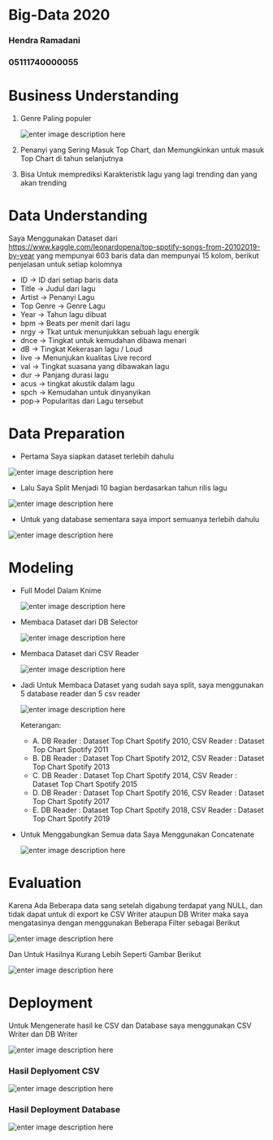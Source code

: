 # Big-Data 2020
### Hendra Ramadani
### 05111740000055

# Business Understanding
 1. Genre Paling populer 
    
    ![enter image description here](https://github.com/hendraramadani/Big-Data/blob/master/Tugas%201/Dokumentasi/Genre_segmen.PNG)
    
 2. Penanyi yang Sering Masuk Top Chart, dan Memungkinkan untuk masuk Top Chart di tahun selanjutnya
 3. Bisa Untuk memprediksi Karakteristik lagu yang lagi trending dan yang akan trending
# Data Understanding
  Saya Menggunakan Dataset dari https://www.kaggle.com/leonardopena/top-spotify-songs-from-20102019-by-year yang mempunyai 603 baris data dan mempunyai 15 kolom, berikut penjelasan untuk setiap kolomnya
  - ID -> ID dari setiap baris data
  - Title -> Judul dari lagu
  - Artist -> Penanyi Lagu
  - Top Genre -> Genre Lagu
  - Year -> Tahun lagu dibuat
  - bpm -> Beats per menit dari lagu 
  - nrgy -> Tkat untuk menunjukkan sebuah lagu energik
  - dnce -> Tingkat untuk kemudahan dibawa menari
  - dB -> Tingkat Kekerasan lagu / Loud
  - live -> Menunjukan kualitas Live record
  - val -> Tingkat suasana yang dibawakan lagu
  - dur -> Panjang durasi lagu
  - acus -> tingkat akustik dalam lagu
  - spch -> Kemudahan untuk dinyanyikan
  - pop-> Popularitas dari Lagu tersebut
# Data Preparation
  * Pertama Saya siapkan dataset terlebih dahulu
  
  ![enter image description here](https://github.com/hendraramadani/Big-Data/blob/master/Tugas%201/Dokumentasi/Dataset%20full.PNG)
  
  * Lalu Saya Split Menjadi 10 bagian berdasarkan tahun rilis lagu
  
  ![enter image description here](https://github.com/hendraramadani/Big-Data/blob/master/Tugas%201/Dokumentasi/Dataset%20Split.PNG)
  
  * Untuk yang database sementara saya import semuanya terlebih dahulu
  
  ![enter image description here](https://github.com/hendraramadani/Big-Data/blob/master/Tugas%201/Dokumentasi/DB%20import.PNG)
  
# Modeling
  * Full Model Dalam Knime
    
     ![enter image description here](https://github.com/hendraramadani/Big-Data/blob/master/Tugas%201/Dokumentasi/FULL%20MODEL.PNG)
     
  * Membaca Dataset dari DB Selector
    
    ![enter image description here](https://github.com/hendraramadani/Big-Data/blob/master/Tugas%201/Dokumentasi/DB%20Selector.PNG)
    
  * Membaca Dataset dari CSV Reader
  
    ![enter image description here](https://github.com/hendraramadani/Big-Data/blob/master/Tugas%201/Dokumentasi/csv%20reader.PNG)
     
  * Jadi Untuk Membaca Dataset yang sudah saya split, saya menggunakan 5 database reader dan 5 csv reader
  
    ![enter image description here](https://github.com/hendraramadani/Big-Data/blob/master/Tugas%201/Dokumentasi/CSV_DB_FULL.png)
    
    Keterangan:
    * A. DB Reader : Dataset Top Chart Spotify 2010, CSV Reader : Dataset Top Chart Spotify 2011
    * B. DB Reader : Dataset Top Chart Spotify 2012, CSV Reader : Dataset Top Chart Spotify 2013
    * C. DB Reader : Dataset Top Chart Spotify 2014, CSV Reader : Dataset Top Chart Spotify 2015
    * D. DB Reader : Dataset Top Chart Spotify 2016, CSV Reader : Dataset Top Chart Spotify 2017
    * E. DB Reader : Dataset Top Chart Spotify 2018, CSV Reader : Dataset Top Chart Spotify 2019
       
  * Untuk Menggabungkan Semua data Saya Menggunakan Concatenate
  
    ![enter image description here](https://github.com/hendraramadani/Big-Data/blob/master/Tugas%201/Dokumentasi/concatenate.PNG)
  
# Evaluation
  Karena Ada Beberapa data sang setelah digabung terdapat yang NULL, dan tidak dapat untuk di export ke CSV Writer ataupun DB Writer maka saya mengatasinya dengan menggunakan Beberapa Filter sebagai Berikut
  
  ![enter image description here](https://github.com/hendraramadani/Big-Data/blob/master/Tugas%201/Dokumentasi/Filter.PNG)
  
  Dan Untuk Hasilnya Kurang Lebih Seperti Gambar Berikut
  
  ![enter image description here](https://github.com/hendraramadani/Big-Data/blob/master/Tugas%201/Dokumentasi/Hasil%20Filter.PNG)
  
  
# Deployment
  Untuk Mengenerate hasil ke CSV dan Database saya menggunakan CSV Writer dan DB Writer
  
  ![enter image description here](https://github.com/hendraramadani/Big-Data/blob/master/Tugas%201/Dokumentasi/CSV_DB_deployment.PNG)
  ### Hasil Deplyoment CSV
  
  ![enter image description here](https://github.com/hendraramadani/Big-Data/blob/master/Tugas%201/Dokumentasi/CSV_Result.PNG)
  
  ### Hasil Deployment Database
  
  ![enter image description here](https://github.com/hendraramadani/Big-Data/blob/master/Tugas%201/Dokumentasi/DB_Result.PNG)

